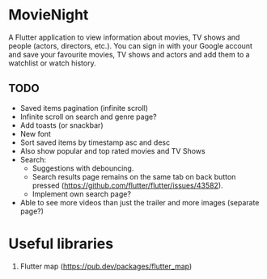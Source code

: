 # MovieNight

A Flutter application to view information about movies, TV shows and people (actors, directors, etc.).
You can sign in with your Google account and save your favourite movies, TV shows and actors and add them to a watchlist or watch
history.

## TODO
- Saved items pagination (infinite scroll)
- Infinite scroll on search and genre page?
- Add toasts (or snackbar)
- New font
- Sort saved items by timestamp asc and desc
- Also show popular and top rated movies and TV Shows
- Search:
  - Suggestions with debouncing.
  - Search results page remains on the same tab on back button pressed (https://github.com/flutter/flutter/issues/43582).
  - Implement own search page?
- Able to see more videos than just the trailer and more images (separate page?)

# Useful libraries
1. Flutter map (https://pub.dev/packages/flutter_map)